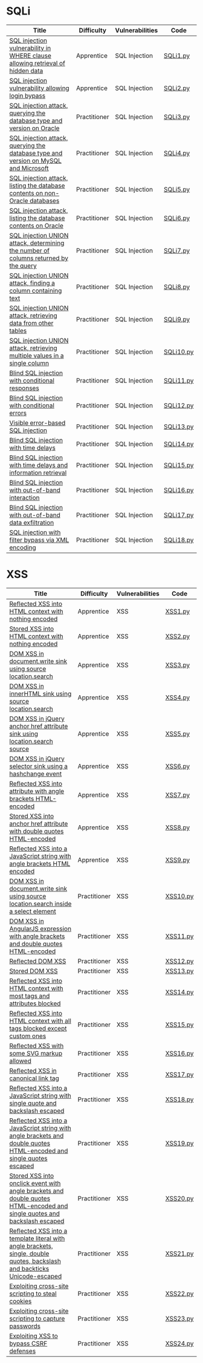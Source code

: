 # SQLi


| Title                                                                                                                                                                                                        | Difficulty   | Vulnerabilities | Code                                                                                     |
| -------------------------------------------------------------------------------------------------------------------------------------------------------------------------------------------------------------- | ------------ | --------------- | ---------------------------------------------------------------------------------------- |
| [SQL injection vulnerability in WHERE clause allowing retrieval of hidden data](https://portswigger.net/web-security/sql-injection/lab-retrieve-hidden-data)                                                   | Apprentice   | SQL Injection   | [SQLi1.py](https://github.com/yufongg/portswigger-labs/blob/main/sqli/sqli1/sqli1.py)    |
| [SQL injection vulnerability allowing login bypass](https://portswigger.net/web-security/sql-injection/lab-login-bypass)                                                                                       | Apprentice   | SQL Injection   | [SQLi2.py](https://github.com/yufongg/portswigger-labs/blob/main/sqli/sqli2/sqli2.py)    |
| [SQL injection attack, querying the database type and version on Oracle](https://portswigger.net/web-security/sql-injection/examining-the-database/lab-querying-database-version-oracle)                       | Practitioner | SQL Injection   | [SQLi3.py](https://github.com/yufongg/portswigger-labs/blob/main/sqli/sqli3/sqli3.py)    |
| [SQL injection attack, querying the database type and version on MySQL and Microsoft](https://portswigger.net/web-security/sql-injection/examining-the-database/lab-querying-database-version-mysql-microsoft) | Practitioner | SQL Injection   | [SQLi4.py](https://github.com/yufongg/portswigger-labs/blob/main/sqli/sqli4/sqli4.py)    |
| [SQL injection attack, listing the database contents on non-Oracle databases](https://portswigger.net/web-security/sql-injection/examining-the-database/lab-listing-database-contents-non-oracle)              | Practitioner | SQL Injection   | [SQLi5.py](https://github.com/yufongg/portswigger-labs/blob/main/sqli/sqli5/sqli5.py)    |
| [SQL injection attack, listing the database contents on Oracle](https://portswigger.net/web-security/sql-injection/examining-the-database/lab-listing-database-contents-oracle)                                | Practitioner | SQL Injection   | [SQLi6.py](https://github.com/yufongg/portswigger-labs/blob/main/sqli/sqli6/sqli6.py)    |
| [SQL injection UNION attack, determining the number of columns returned by the query](https://portswigger.net/web-security/sql-injection/union-attacks/lab-determine-number-of-columns)                        | Practitioner | SQL Injection   | [SQLi7.py](https://github.com/yufongg/portswigger-labs/blob/main/sqli/sqli7/sqli7.py)    |
| [SQL injection UNION attack, finding a column containing text](https://portswigger.net/web-security/sql-injection/union-attacks/lab-find-column-containing-text)                                               | Practitioner | SQL Injection   | [SQLi8.py](https://github.com/yufongg/portswigger-labs/blob/main/sqli/sqli8/sqli8.py)    |
| [SQL injection UNION attack, retrieving data from other tables](https://portswigger.net/web-security/sql-injection/union-attacks/lab-retrieve-data-from-other-tables)                                          | Practitioner | SQL Injection   | [SQLi9.py](https://github.com/yufongg/portswigger-labs/blob/main/sqli/sqli9/sqli9.py)    |
| [SQL injection UNION attack, retrieving multiple values in a single column](https://portswigger.net/web-security/sql-injection/union-attacks/lab-retrieve-multiple-values-in-single-column)                    | Practitioner | SQL Injection   | [SQLi10.py](https://github.com/yufongg/portswigger-labs/blob/main/sqli/sqli10/sqli10.py) |
| [Blind SQL injection with conditional responses](https://portswigger.net/web-security/sql-injection/blind/lab-conditional-responses)                                                                           | Practitioner | SQL Injection   | [SQLi11.py](https://github.com/yufongg/portswigger-labs/blob/main/sqli/sqli11/sqli11.py) |
| [Blind SQL injection with conditional errors](https://portswigger.net/web-security/sql-injection/blind/lab-conditional-errors)                                                                                 | Practitioner | SQL Injection   | [SQLi12.py](https://github.com/yufongg/portswigger-labs/blob/main/sqli/sqli12/sqli12.py) |
| [Visible error-based SQL injection](https://portswigger.net/web-security/sql-injection/blind/lab-sql-injection-visible-error-based)                                                                            | Practitioner | SQL Injection   | [SQLi13.py](https://github.com/yufongg/portswigger-labs/blob/main/sqli/sqli13/sqli13.py) |
| [Blind SQL injection with time delays](https://portswigger.net/web-security/sql-injection/blind/lab-time-delays)                                                                                               | Practitioner | SQL Injection   | [SQLi14.py](https://github.com/yufongg/portswigger-labs/blob/main/sqli/sqli14/sqli14.py) |
| [Blind SQL injection with time delays and information retrieval](https://portswigger.net/web-security/sql-injection/blind/lab-time-delays-info-retrieval)                                                      | Practitioner | SQL Injection   | [SQLi15.py](https://github.com/yufongg/portswigger-labs/blob/main/sqli/sqli15/sqli15.py) |
| [Blind SQL injection with out-of-band interaction](https://portswigger.net/web-security/sql-injection/blind/lab-out-of-band)                                                                                   | Practitioner | SQL Injection   | [SQLi16.py](https://github.com/yufongg/portswigger-labs/blob/main/sqli/sqli16/sqli16.py) |
| [Blind SQL injection with out-of-band data exfiltration](https://portswigger.net/web-security/sql-injection/blind/lab-out-of-band-data-exfiltration)                                                           | Practitioner | SQL Injection   | [SQLi17.py](https://github.com/yufongg/portswigger-labs/blob/main/sqli/sqli17/sqli17.py) |
| [SQL injection with filter bypass via XML encoding](https://portswigger.net/web-security/sql-injection/lab-sql-injection-with-filter-bypass-via-xml-encoding)                                                  | Practitioner | SQL Injection   | [SQLi18.py](https://github.com/yufongg/portswigger-labs/blob/main/sqli/sqli18/sqli18.py) |

#  XSS




| Title                                                                                                                                                                                                                                                                                           | Difficulty   | Vulnerabilities | Code                                                                                 |
| ----------------------------------------------------------------------------------------------------------------------------------------------------------------------------------------------------------------------------------------------------------------------------------------------- | ------------ | --------------- | ------------------------------------------------------------------------------------ |
| [Reflected XSS into HTML context with nothing encoded](https://portswigger.net/web-security/cross-site-scripting/reflected/lab-html-context-nothing-encoded)                                                                                                                                    | Apprentice   | XSS             | [XSS1.py](https://github.com/yufongg/portswigger-labs/blob/main/xss/xss1/xss1.py)    |
| [Stored XSS into HTML context with nothing encoded](https://portswigger.net/web-security/cross-site-scripting/stored/lab-html-context-nothing-encoded)                                                                                                                                          | Apprentice   | XSS             | [XSS2.py](https://github.com/yufongg/portswigger-labs/blob/main/xss/xss2/xss2.py)    |
| [DOM XSS in document.write sink using source location.search](https://portswigger.net/web-security/cross-site-scripting/dom-based/lab-document-write-sink)                                                                                                                                      | Apprentice   | XSS             | [XSS3.py](https://github.com/yufongg/portswigger-labs/blob/main/xss/xss3/xss3.py)    |
| [DOM XSS in innerHTML sink using source location.search](https://portswigger.net/web-security/cross-site-scripting/dom-based/lab-innerhtml-sink)                                                                                                                                                | Apprentice   | XSS             | [XSS4.py](https://github.com/yufongg/portswigger-labs/blob/main/xss/xss4/xss4.py)    |
| [DOM XSS in jQuery anchor href attribute sink using location.search source](https://portswigger.net/web-security/cross-site-scripting/dom-based/lab-jquery-href-attribute-sink)                                                                                                                 | Apprentice   | XSS             | [XSS5.py](https://github.com/yufongg/portswigger-labs/blob/main/xss/xss5/xss5.py)    |
| [DOM XSS in jQuery selector sink using a hashchange event](https://portswigger.net/web-security/cross-site-scripting/dom-based/lab-jquery-selector-hash-change-event)                                                                                                                           | Apprentice   | XSS             | [XSS6.py](https://github.com/yufongg/portswigger-labs/blob/main/xss/xss6/xss6.py)    |
| [Reflected XSS into attribute with angle brackets HTML-encoded](https://portswigger.net/web-security/cross-site-scripting/contexts/lab-attribute-angle-brackets-html-encoded)                                                                                                                   | Apprentice   | XSS             | [XSS7.py](https://github.com/yufongg/portswigger-labs/blob/main/xss/xss7/xss7.py)    |
| [Stored XSS into anchor href attribute with double quotes HTML-encoded](https://portswigger.net/web-security/cross-site-scripting/contexts/lab-href-attribute-double-quotes-html-encoded)                                                                                                       | Apprentice   | XSS             | [XSS8.py](https://github.com/yufongg/portswigger-labs/blob/main/xss/xss8/xss8.py)    |
| [Reflected XSS into a JavaScript string with angle brackets HTML encoded](https://portswigger.net/web-security/cross-site-scripting/contexts/lab-javascript-string-angle-brackets-html-encoded)                                                                                                 | Apprentice   | XSS             | [XSS9.py](https://github.com/yufongg/portswigger-labs/blob/main/xss/xss9/xss9.py)    |
| [DOM XSS in document.write sink using source location.search inside a select element](https://portswigger.net/web-security/cross-site-scripting/dom-based/lab-document-write-sink-inside-select-element)                                                                                        | Practitioner | XSS             | [XSS10.py](https://github.com/yufongg/portswigger-labs/blob/main/xss/xss10/xss10.py) |
| [DOM XSS in AngularJS expression with angle brackets and double quotes HTML-encoded](https://portswigger.net/web-security/cross-site-scripting/dom-based/lab-angularjs-expression)                                                                                                              | Practitioner | XSS             | [XSS11.py](https://github.com/yufongg/portswigger-labs/blob/main/xss/xss11/xss11.py) |
| [Reflected DOM XSS](https://portswigger.net/web-security/cross-site-scripting/dom-based/lab-dom-xss-reflected)                                                                                                                                                                                  | Practitioner | XSS             | [XSS12.py](https://github.com/yufongg/portswigger-labs/blob/main/xss/xss12/xss12.py) |
| [Stored DOM XSS](https://portswigger.net/web-security/cross-site-scripting/dom-based/lab-dom-xss-stored)                                                                                                                                                                                        | Practitioner | XSS             | [XSS13.py](https://github.com/yufongg/portswigger-labs/blob/main/xss/xss13/xss13.py) |
| [Reflected XSS into HTML context with most tags and attributes blocked](https://portswigger.net/web-security/cross-site-scripting/contexts/lab-html-context-with-most-tags-and-attributes-blocked)                                                                                              | Practitioner | XSS             | [XSS14.py](https://github.com/yufongg/portswigger-labs/blob/main/xss/xss14/xss14.py) |
| [Reflected XSS into HTML context with all tags blocked except custom ones](https://portswigger.net/web-security/cross-site-scripting/contexts/lab-html-context-with-all-standard-tags-blocked)                                                                                                  | Practitioner | XSS             | [XSS15.py](https://github.com/yufongg/portswigger-labs/blob/main/xss/xss15/xss15.py) |
| [Reflected XSS with some SVG markup allowed](https://portswigger.net/web-security/cross-site-scripting/contexts/lab-some-svg-markup-allowed)                                                                                                                                                    | Practitioner | XSS             | [XSS16.py](https://github.com/yufongg/portswigger-labs/blob/main/xss/xss16/xss16.py) |
| [Reflected XSS in canonical link tag](https://portswigger.net/web-security/cross-site-scripting/contexts/lab-canonical-link-tag)                                                                                                                                                                | Practitioner | XSS             | [XSS17.py](https://github.com/yufongg/portswigger-labs/blob/main/xss/xss17/xss17.py) |
| [Reflected XSS into a JavaScript string with single quote and backslash escaped](https://portswigger.net/web-security/cross-site-scripting/contexts/lab-javascript-string-single-quote-backslash-escaped)                                                                                       | Practitioner | XSS             | [XSS18.py](https://github.com/yufongg/portswigger-labs/blob/main/xss/xss18/xss18.py) |
| [Reflected XSS into a JavaScript string with angle brackets and double quotes HTML-encoded and single quotes escaped](https://portswigger.net/web-security/cross-site-scripting/contexts/lab-javascript-string-angle-brackets-double-quotes-encoded-single-quotes-escaped)                      | Practitioner | XSS             | [XSS19.py](https://github.com/yufongg/portswigger-labs/blob/main/xss/xss19/xss19.py) |
| [Stored XSS into onclick event with angle brackets and double quotes HTML-encoded and single quotes and backslash escaped](https://portswigger.net/web-security/cross-site-scripting/contexts/lab-onclick-event-angle-brackets-double-quotes-html-encoded-single-quotes-backslash-escaped)      | Practitioner | XSS             | [XSS20.py](https://github.com/yufongg/portswigger-labs/blob/main/xss/xss20/xss20.py) |
| [Reflected XSS into a template literal with angle brackets, single, double quotes, backslash and backticks Unicode-escaped](https://portswigger.net/web-security/cross-site-scripting/contexts/lab-javascript-template-literal-angle-brackets-single-double-quotes-backslash-backticks-escaped) | Practitioner | XSS             | [XSS21.py](https://github.com/yufongg/portswigger-labs/blob/main/xss/xss21/xss21.py) |
| [Exploiting cross-site scripting to steal cookies](https://portswigger.net/web-security/cross-site-scripting/exploiting/lab-stealing-cookies)                                                                                                                                                   | Practitioner | XSS             | [XSS22.py](https://github.com/yufongg/portswigger-labs/blob/main/xss/xss22/xss22.py) |
| [Exploiting cross-site scripting to capture passwords](https://portswigger.net/web-security/cross-site-scripting/exploiting/lab-capturing-passwords)                                                                                                                                            | Practitioner | XSS             | [XSS23.py](https://github.com/yufongg/portswigger-labs/blob/main/xss/xss23/xss23.py) |
| [Exploiting XSS to bypass CSRF defenses](https://portswigger.net/web-security/cross-site-scripting/exploiting/lab-perform-csrf)                                                                                                                                                                 | Practitioner | XSS             | [XSS24.py](https://github.com/yufongg/portswigger-labs/blob/main/xss/xss24/xss24.py) |
